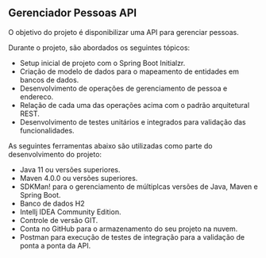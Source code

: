 <h2>Gerenciador Pessoas API</h2>

O objetivo do projeto é disponibilizar uma API para gerenciar pessoas.

Durante o projeto, são abordados os seguintes tópicos:

* Setup inicial de projeto com o Spring Boot Initialzr.
* Criação de modelo de dados para o mapeamento de entidades em bancos de dados.
* Desenvolvimento de operações de gerenciamento de pessoa e endereco.
* Relação de cada uma das operações acima com o padrão arquitetural REST.
* Desenvolvimento de testes unitários e integrados para validação das funcionalidades.

As seguintes ferramentas abaixo são utilizadas como parte do desenvolvimento do projeto:

* Java 11 ou versões superiores.
* Maven 4.0.0 ou versões superiores.
* SDKMan! para o gerenciamento de múltiplcas versões de Java, Maven e Spring Boot.
* Banco de dados H2
* Intellj IDEA Community Edition.
* Controle de versão GIT.
* Conta no GitHub para o armazenamento do seu projeto na nuvem.
* Postman para execução de testes de integração para a validação de ponta a ponta da API.
